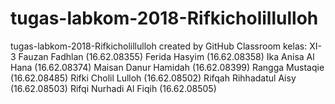 # tugas-labkom-2018-Rifkicholillulloh
tugas-labkom-2018-Rifkicholillulloh created by GitHub Classroom
kelas: XI-3
Fauzan Fadhlan (16.62.08355)
Ferida Hasyim (16.62.08358)
Ika Anisa Al Hana (16.62.08374)
Maisan Danur Hamidah (16.62.08399)
Rangga Mustaqie (16.62.08485)
Rifki Cholil Lulloh (16.62.08502)
Rifqah Rihhadatul Aisy (16.62.08503)
Rifqi Nurhadi Al Fiqih (16.62.08505)
